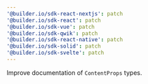 ```yaml
---
'@builder.io/sdk-react-nextjs': patch
'@builder.io/sdk-react': patch
'@builder.io/sdk-vue': patch
'@builder.io/sdk-qwik': patch
'@builder.io/sdk-react-native': patch
'@builder.io/sdk-solid': patch
'@builder.io/sdk-svelte': patch
---
```


Improve documentation of `ContentProps` types.
